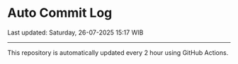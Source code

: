 # Auto Commit Log

Last updated: Saturday, 26-07-2025 15:17 WIB

---

This repository is automatically updated every 2 hour using GitHub Actions.
